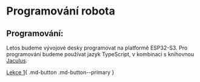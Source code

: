 # Programování robota

<!-- ELKS neboli **ESP Learning Kit Starter** je vývojová deska pro mikrokontrolér ESP32-S3.
Jedná se o vzdělávací nástroj pro výuku elektroniky a základů programování.
Kity používáme v kroužcích pro začátečníky i pokročilé.

Desku lze napájet pomocí USB kabelu nebo power banky připojené přímo k desce.

![ELKS Demo](./assets/elks-promo0.png)

## Funkce:
- LED
- Tlačítka
- Potenciometry
- Piezo
- Servo výstupy
- Digilent PMOD konektory
- Konektor μŠup -->

## Programování:
Letos budeme vývojové desky programovat na platformě ESP32-S3. Pro programování budeme používat jazyk TypeScript, v kombinaci s knihovnou [Jaculus](https://jaculus.org/).

[Lekce 1](lekce1/){ .md-button .md-button--primary }

<!-- <div align="center">
    <img src="./assets/elks-promo1.png" width="49%">
    <img src="./assets/elks-promo2.png" width="49%">
</div>

<div align="center">
    <img src="./assets/elks-model.png">
</div> -->

<!--## Přehled pinů

 ### Tlačítka

- `SW0` - 18
- `SW1` - 16
- `SW2` - 42

### LED

- `LED-G` - 17
- `LED-Y` - 15
- `LED-R` - 45
- `LED-B` - 46

### Potenciometry

- `POT0` - 2
- `POT1` - 1

### Bzučák

- `BUZZER-PIN-A` - 0
- `BUZZER-PIN-B` - 3

### Servo

- `SER0` - 35
- `SER1` - 40

### I-LED-ESP32

- `I-LED-ESP` - 48

### I-LED-EXTERNAL

- `I-LED-EXT` - 21

### μŠup

- `SCL` - 47
- `SDA` - 48

### PMOD_0

  - #### 1

    - `41`
    - `37`
    - `39`
    - `5`

  - #### 2

    - `36`
    - `38`
    - `4`
    - `6`

### PMOD_1

  - #### 1

    - `7`
    - `12`
    - `13`
    - `14`

  - ### 2

    - `10`
    - `9`
    - `8`
    - `11`

 -->
